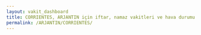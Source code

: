 ```yaml
---
layout: vakit_dashboard
title: CORRIENTES, ARJANTIN için iftar, namaz vakitleri ve hava durumu - ilçe/eyalet seç
permalink: /ARJANTIN/CORRIENTES/
---
```


<script type="text/javascript">
  var GLOBAL_COUNTRY = 'ARJANTIN';
  var GLOBAL_CITY = 'CORRIENTES';
  var GLOBAL_STATE = '';
  var lat = 72;
  var lon = 21;
</script>
